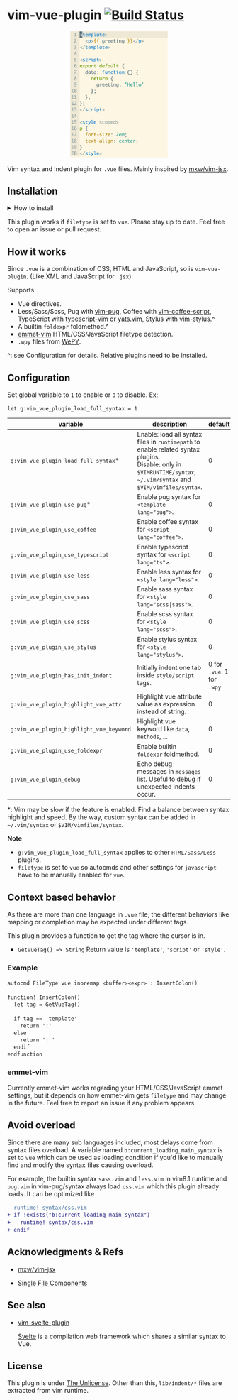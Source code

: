 # vim-vue-plugin [![Build Status][12]](https://travis-ci.com/leafOfTree/vim-vue-plugin)

<p align="center">
<a href="https://github.com/altercation/vim-colors-solarized">
<img alt="screenshot" src="https://raw.githubusercontent.com/leafOfTree/leafOfTree.github.io/master/vim-vue-plugin-screenshot.png" width="220" />
</a>
</p>

Vim syntax and indent plugin for `.vue` files. Mainly inspired by [mxw/vim-jsx][1].

## Installation

<details>

<summary><a>How to install</a></summary>

- [VundleVim][2]

        Plugin 'leafOfTree/vim-vue-plugin'

- [vim-pathogen][5]

        cd ~/.vim/bundle && \
        git clone https://github.com/leafOfTree/vim-vue-plugin --depth 1

- [vim-plug][7]

        Plug 'leafOfTree/vim-vue-plugin'
        :PlugInstall

- Or manually, clone this plugin to `path/to/this_plugin`, and add it to `rtp` in vimrc

        set rtp+=path/to/this_plugin

<br />
</details>

This plugin works if `filetype` is set to `vue`. Please stay up to date. Feel free to open an issue or pull request.

## How it works

Since `.vue` is a combination of CSS, HTML and JavaScript, so is `vim-vue-plugin`. (Like XML and JavaScript for `.jsx`).

Supports

- Vue directives.
- Less/Sass/Scss, Pug with [vim-pug][4], Coffee with [vim-coffee-script][11], TypeScript with [typescript-vim][14] or [yats.vim][15], Stylus with [vim-stylus][16].^
- A builtin `foldexpr` foldmethod.^
- [emmet-vim][10] HTML/CSS/JavaScript filetype detection.
- `.wpy` files from [WePY][6].

^: see Configuration for details. Relative plugins need to be installed.

## Configuration

Set global variable to `1` to enable or `0` to disable. Ex:

    let g:vim_vue_plugin_load_full_syntax = 1

| variable                              | description                                                                                            | default                    |
|---------------------------------------|--------------------------------------------------------------------------------------------------------------------------------|----------------------------|
| `g:vim_vue_plugin_load_full_syntax`\* | Enable: load all syntax files in `runtimepath` to enable related syntax plugins.<br> Disable: only in `$VIMRUNTIME/syntax`, `~/.vim/syntax` and `$VIM/vimfiles/syntax`. | 0 |
| `g:vim_vue_plugin_use_pug`\*          | Enable pug syntax for `<template lang="pug">`.                                                         | 0 |
| `g:vim_vue_plugin_use_coffee`         | Enable coffee syntax for `<script lang="coffee">`.                                                     | 0 |
| `g:vim_vue_plugin_use_typescript`     | Enable typescript syntax for `<script lang="ts">`.                                                     | 0 |
| `g:vim_vue_plugin_use_less`           | Enable less syntax for `<style lang="less">`.                                                          | 0 |
| `g:vim_vue_plugin_use_sass`           | Enable sass syntax for `<style lang="scss\|sass">`.                               | 0 |
| `g:vim_vue_plugin_use_scss`           | Enable scss syntax for `<style lang="scss">`.                               | 0 |
| `g:vim_vue_plugin_use_stylus`         | Enable stylus syntax for `<style lang="stylus">`.                                                      | 0 |
| `g:vim_vue_plugin_has_init_indent`    | Initially indent one tab inside `style/script` tags.                                                   | 0 for `.vue`. 1 for `.wpy` |
| `g:vim_vue_plugin_highlight_vue_attr` | Highlight vue attribute value as expression instead of string.                                         | 0 |
| `g:vim_vue_plugin_highlight_vue_keyword` | Highlight vue keyword like `data`, `methods`, ...                       | 0 |
| `g:vim_vue_plugin_use_foldexpr`       | Enable builtin `foldexpr` foldmethod.                                                                  | 0 |
| `g:vim_vue_plugin_debug`              | Echo debug messages in `messages` list. Useful to debug if unexpected indents occur.                   | 0 |

\*: Vim may be slow if the feature is enabled. Find a balance between syntax highlight and speed. By the way, custom syntax can be added in `~/.vim/syntax` or `$VIM/vimfiles/syntax`. 

**Note**

- `g:vim_vue_plugin_load_full_syntax` applies to other `HTML/Sass/Less` plugins.
- `filetype` is set to `vue` so autocmds and other settings for `javascript` have to be manually enabled for `vue`.

## Context based behavior

As there are more than one language in `.vue` file, the different behaviors like mapping or completion may be expected under different tags.

This plugin provides a function to get the tag where the cursor is in.

- `GetVueTag() => String` Return value is `'template'`, `'script'` or `'style'`.

### Example

```vim
autocmd FileType vue inoremap <buffer><expr> : InsertColon()

function! InsertColon()
  let tag = GetVueTag()
  
  if tag == 'template'
    return ':'
  else
    return ': '
  endif
endfunction
```

### emmet-vim

Currently emmet-vim works regarding your HTML/CSS/JavaScript emmet settings, but it depends on how emmet-vim gets `filetype` and may change in the future. Feel free to report an issue if any problem appears.

## Avoid overload

Since there are many sub languages included, most delays come from syntax files overload. A variable named `b:current_loading_main_syntax` is set to `vue` which can be used as loading condition if you'd like to manually find and modify the syntax files causing overload.

For example, the builtin syntax `sass.vim` and `less.vim` in vim8.1 runtime and `pug.vim` in vim-pug/syntax always load `css.vim` which this plugin already loads. It can be optimized like

```diff
- runtime! syntax/css.vim
+ if !exists("b:current_loading_main_syntax")
+   runtime! syntax/css.vim
+ endif
```

## Acknowledgments & Refs

- [mxw/vim-jsx][1]

- [Single File Components][3]

## See also

- [vim-svelte-plugin][9] 

    [Svelte][13] is a compilation web framework which shares a similar syntax to Vue.

## License

This plugin is under [The Unlicense][8]. Other than this, `lib/indent/*` files are extracted from vim runtime.

[1]: https://github.com/mxw/vim-jsx "mxw: vim-jsx"
[2]: https://github.com/VundleVim/Vundle.vim
[3]: https://vuejs.org/v2/guide/single-file-components.html
[4]: https://github.com/digitaltoad/vim-pug
[5]: https://github.com/tpope/vim-pathogen
[6]: https://github.com/Tencent/wepy
[7]: https://github.com/junegunn/vim-plug
[8]: https://choosealicense.com/licenses/unlicense/
[9]: https://github.com/leafOfTree/vim-svelte-plugin
[10]: https://github.com/mattn/emmet-vim
[11]: https://github.com/kchmck/vim-coffee-script
[12]: https://travis-ci.com/leafOfTree/vim-vue-plugin.svg?branch=master
[13]: https://svelte.dev/
[14]: https://github.com/leafgarland/typescript-vim
[15]: https://github.com/HerringtonDarkholme/yats.vim
[16]: https://github.com/iloginow/vim-stylus
